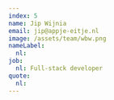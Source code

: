 ```yaml
---
index: 5
name: Jip Wijnia
email: jip@appje-eitje.nl
image: /assets/team/wbw.png
nameLabel:
  nl:
job:
  nl: Full-stack developer
quote:
  nl: 
---
```

